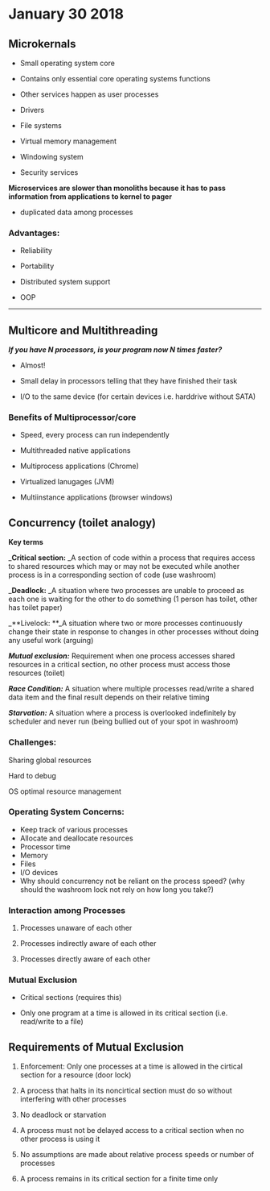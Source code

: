 # January 30 2018

## Microkernals

* Small operating system core

* Contains only essential core operating systems functions

* Other services happen as user processes

* Drivers

* File systems

* Virtual memory management

* Windowing system

* Security services



**Microservices are slower than monoliths because it has to pass information from applications to kernel to pager**

* duplicated data among processes

### Advantages:

* Reliability

* Portability

* Distributed system support

* OOP



---

## Multicore and Multithreading

_**If you have N processors, is your program now N times faster?**_

* Almost!

* Small delay in processors telling that they have finished their task

* I/O to the same device \(for certain devices i.e. harddrive without SATA\)



### Benefits of Multiprocessor/core

* Speed, every process can run independently

* Multithreaded native applications

* Multiprocess applications \(Chrome\)

* Virtualized lanugages \(JVM\)

* Multiinstance applications \(browser windows\)



## Concurrency \(toilet analogy\)

**Key terms**

_**Critical section:** _A section of code within a process that requires access to shared resources which may or may not be executed while another process is in a corresponding section of code \(use washroom\)

_**Deadlock:** _A situation where two processes are unable to proceed as each one is waiting for the other to do something \(1 person has toilet, other has toilet paper\)

_**Livelock: **_A situation where two or more processes continuously change their state in response to changes in other processes without doing any useful work \(arguing\)

_**Mutual exclusion:**_ Requirement when one process accesses shared resources in a critical section, no other process must access those resources \(toilet\)

_**Race Condition:**_ A situation where multiple processes read/write a shared data item and the final result depends on their relative timing

_**Starvation:**_ A situation where a process is overlooked indefinitely by scheduler and never run \(being bullied out of your spot in washroom\)  


### Challenges:

Sharing global resources

Hard to debug

OS optimal resource management



### Operating System Concerns:

* Keep track of various processes
* Allocate and deallocate resources
* Processor time
* Memory
* Files
* I/O devices
* Why should concurrency not be reliant on the process speed? \(why should the washroom lock not rely on how long you take?\)



### Interaction among Processes

1. Processes unaware of each other

2. Processes indirectly aware of each other

3. Processes directly aware of each other

### Mutual Exclusion

* Critical sections \(requires this\)

* Only one program at a time is allowed in its critical section \(i.e. read/write to a file\)



## Requirements of Mutual Exclusion

1. Enforcement: Only one processes at a time is allowed in the cirtical section for a resource \(door lock\)

2. A process that halts in its noncirtical section must do so without interfering with other processes

3. No deadlock or starvation

4. A process must not be delayed access to a critical section when no other process is using it

5. No assumptions are made about relative process speeds or number of processes

6. A process remains in its critical section for a finite time only

